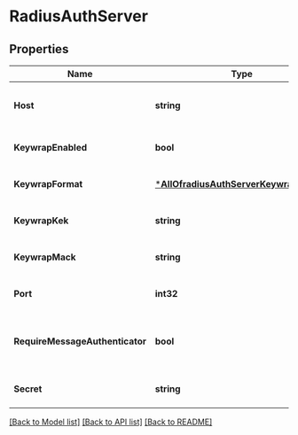 # RadiusAuthServer

## Properties
Name | Type | Description | Notes
------------ | ------------- | ------------- | -------------
**Host** | **string** | ip / hostname of RADIUS server | [default to null]
**KeywrapEnabled** | **bool** |  | [optional] [default to null]
**KeywrapFormat** | [***AllOfradiusAuthServerKeywrapFormat**](AllOfradiusAuthServerKeywrapFormat.md) |  | [optional] [default to null]
**KeywrapKek** | **string** |  | [optional] [default to null]
**KeywrapMack** | **string** |  | [optional] [default to null]
**Port** | **int32** | Auth port of RADIUS server | [optional] [default to 1812]
**RequireMessageAuthenticator** | **bool** | whether to require Message-Authenticator in requests | [optional] [default to false]
**Secret** | **string** | secret of RADIUS server | [default to null]

[[Back to Model list]](../README.md#documentation-for-models) [[Back to API list]](../README.md#documentation-for-api-endpoints) [[Back to README]](../README.md)

